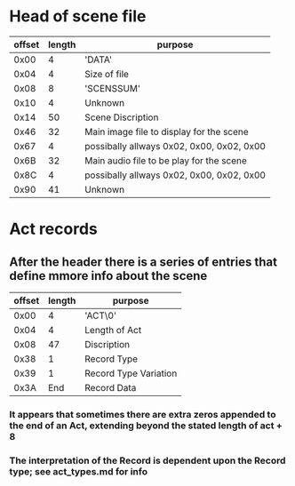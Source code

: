 # Head of scene file

offset | length | purpose
--- | --- | ---
0x00 | 4 | 'DATA'
0x04 | 4 | Size of file
0x08 | 8 | 'SCENSSUM'
0x10 | 4 | Unknown 
0x14 | 50 | Scene Discription
0x46 | 32 | Main image file to display for the scene
0x67 | 4 | possibally allways 0x02, 0x00, 0x02, 0x00
0x6B | 32 | Main audio file to be play for the scene
0x8C | 4 | possibally allways 0x02, 0x00, 0x02, 0x00
0x90 | 41 | Unknown

# Act records

## After the header there is a series of entries that define mmore info about the scene

offset | length | purpose
--- | --- | ---
0x00 | 4 | 'ACT\0'
0x04 | 4 | Length of Act
0x08 | 47 | Discription
0x38 | 1 | Record Type
0x39 | 1 | Record Type Variation
0x3A | End | Record Data

### It appears that sometimes there are extra zeros appended to the end of an Act, extending beyond the stated length of act + 8
### The interpretation of the Record is dependent upon the Record type; see act_types.md for info
